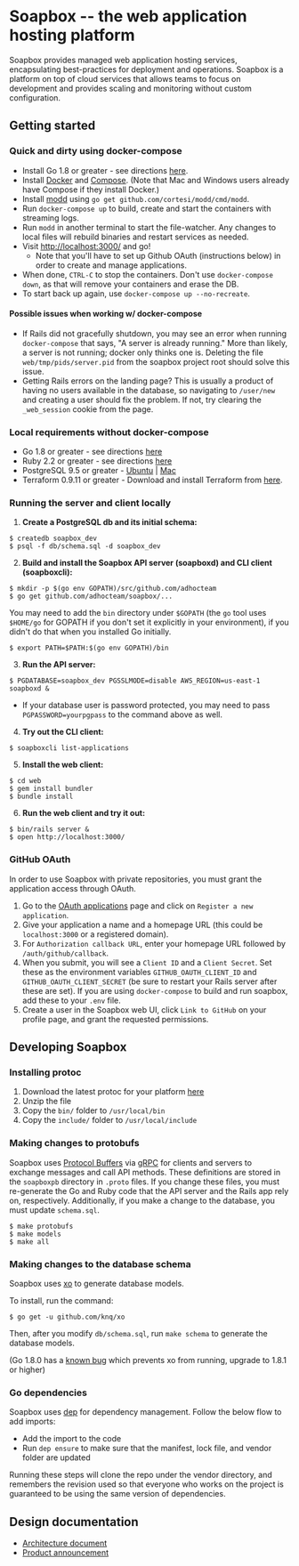 # Soapbox -- the web application hosting platform

Soapbox provides managed web application hosting services, encapsulating best-practices for deployment and operations. Soapbox is a platform on top of cloud services that allows teams to focus on development and provides scaling and monitoring without custom configuration.

## Getting started

### Quick and dirty using docker-compose

 - Install Go 1.8 or greater - see directions [here](https://golang.org/doc/install).
 - Install [Docker](https://docs.docker.com/engine/installation/) and [Compose](https://docs.docker.com/compose/install/). (Note that Mac and Windows users already have Compose if they install Docker.)
 - Install [modd](https://github.com/cortesi/modd) using `go get github.com/cortesi/modd/cmd/modd`.
 - Run `docker-compose up` to build, create and start the containers with streaming logs.
 - Run `modd` in another terminal to start the file-watcher. Any changes to local files will rebuild binaries and restart services as needed.
 - Visit [http://localhost:3000/](http://localhost:3000/) and go!
   - Note that you'll have to set up Github OAuth (instructions below) in order to create and manage applications.
 - When done, `CTRL-C` to stop the containers. Don't use `docker-compose down`, as that will remove your containers and erase the DB.
 - To start back up again, use `docker-compose up --no-recreate`.

#### Possible issues when working w/ docker-compose

 - If Rails did not gracefully shutdown, you may see an error when running `docker-compose` that says, "A server is already running."  More than likely, a server is not running; docker only thinks one is.  Deleting the file `web/tmp/pids/server.pid` from the soapbox project root should solve this issue.
 - Getting Rails errors on the landing page?  This is usually a product of having no users available in the database, so navigating to `/user/new` and creating a user should fix the problem.  If not, try clearing the `_web_session` cookie from the page.

### Local requirements without docker-compose

 - Go 1.8 or greater - see directions [here](https://golang.org/doc/install)
 - Ruby 2.2 or greater - see directions [here](https://www.ruby-lang.org/en/documentation/installation/)
 - PostgreSQL 9.5 or greater - [Ubuntu](https://www.digitalocean.com/community/tutorials/how-to-install-and-use-postgresql-on-ubuntu-16-04) | [Mac](https://solidfoundationwebdev.com/blog/posts/how-to-install-postgresql-using-brew-on-osx)
 - Terraform 0.9.11 or greater - Download and install Terraform from [here](https://www.terraform.io/downloads.html).

### Running the server and client locally

1. **Create a PostgreSQL db and its initial schema:**
``` shell
$ createdb soapbox_dev
$ psql -f db/schema.sql -d soapbox_dev
```

2. **Build and install the Soapbox API server (soapboxd) and CLI client (soapboxcli):**
``` shell
$ mkdir -p $(go env GOPATH)/src/github.com/adhocteam
$ go get github.com/adhocteam/soapbox/...
```

You may need to add the `bin` directory under `$GOPATH` (the `go` tool uses `$HOME/go` for GOPATH if you don't set it explicitly in your environment), if you didn't do that when you installed Go initially.

```shell
$ export PATH=$PATH:$(go env GOPATH)/bin
```

3. **Run the API server:**
``` shell
$ PGDATABASE=soapbox_dev PGSSLMODE=disable AWS_REGION=us-east-1 soapboxd &
```
* If your database user is password protected, you may need to pass `PGPASSWORD=yourpgpass` to the command above as well.

4. **Try out the CLI client:**
``` shell
$ soapboxcli list-applications
```

5. **Install the web client:**
``` shell
$ cd web
$ gem install bundler
$ bundle install
```

6. **Run the web client and try it out:**
``` shell
$ bin/rails server &
$ open http://localhost:3000/
```

### GitHub OAuth

In order to use Soapbox with private repositories, you must grant the
application access through OAuth.
1. Go to the [OAuth applications](https://github.com/settings/developers)
page and click on `Register a new application`.
2. Give your application a name and a homepage URL (this could be
`localhost:3000` or a registered domain).
3. For `Authorization callback URL`, enter your homepage URL followed by
`/auth/github/callback`.
4. When you submit, you will see a `Client ID` and a `Client Secret`.
Set these as the environment variables `GITHUB_OAUTH_CLIENT_ID` and
`GITHUB_OAUTH_CLIENT_SECRET` (be sure to restart your Rails server after
these are set).  If you are using `docker-compose` to build and run soapbox,
add these to your `.env` file.
5. Create a user in the Soapbox web UI, click `Link to GitHub` on your
profile page, and grant the requested permissions.

## Developing Soapbox

### Installing protoc
1. Download the latest protoc for your platform [here](https://github.com/google/protobuf/releases)
2. Unzip the file
3. Copy the `bin/` folder to `/usr/local/bin`
4. Copy the `include/` folder to `/usr/local/include`

### Making changes to protobufs

Soapbox uses
[Protocol Buffers](https://developers.google.com/protocol-buffers/)
via [gRPC](https://grpc.io/) for clients and servers to exchange
messages and call API methods. These definitions are stored in the
`soapboxpb` directory in `.proto` files. If you change these files,
you must re-generate the Go and Ruby code that the API server and the
Rails app rely on, respectively. Additionally, if you make a change to
the database, you must update `schema.sql`.

``` shell
$ make protobufs
$ make models
$ make all
```

### Making changes to the database schema

Soapbox uses [xo](https://github.com/knq/xo) to generate database models.

To install, run the command:

``` shell
$ go get -u github.com/knq/xo
```

Then, after you modify `db/schema.sql`, run `make schema` to generate the
database models.

(Go 1.8.0 has a [known bug](https://github.com/knq/xo/issues/95) which prevents
xo from running, upgrade to 1.8.1 or higher)

### Go dependencies

Soapbox uses [dep](https://github.com/golang/dep) for dependency management. Follow the below flow to add imports:

- Add the import to the code
- Run `dep ensure` to make sure that the manifest, lock file, and vendor folder are updated

Running these steps will clone the repo under the vendor directory, and remembers the revision used so that everyone who works on the project is guaranteed to be using the same version of dependencies.

## Design documentation

 * [Architecture document](https://docs.google.com/document/d/1hArh6EGNfa23O1mPKVeq_OjfA4AiCBEvc-k07xsb4t4/edit#)
 * [Product announcement](https://docs.google.com/document/d/1njbQ0hTEHrA8kYHe-_N_0K-Z6lcyFU-taSI13bQPDPo/edit#heading=h.fcmb7lh1usjg)
